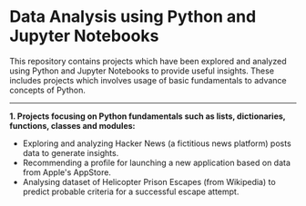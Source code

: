 # Data Analysis using Python and Jupyter Notebooks
This repository contains projects which have been explored and analyzed using Python and Jupyter Notebooks to provide useful insights. These includes projects which involves usage of basic fundamentals to advance concepts of Python.

---

__1. Projects focusing on Python fundamentals such as lists, dictionaries, functions, classes and modules:__
* Exploring and analyzing Hacker News (a fictitious news platform) posts data to generate insights.
* Recommending a profile for launching a new application based on data from Apple's AppStore.
* Analysing dataset of Helicopter Prison Escapes (from Wikipedia) to predict probable criteria for a successful escape attempt.
